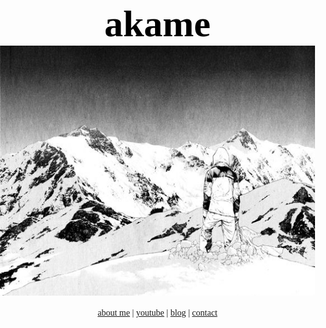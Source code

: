 <!DOCTYPE html>
<html>
<head>
<title></title>

<link rel="shortcut icon" href="/favicon.ico" type="image/x-icon">
<link rel="icon" href="/favicon.ico" type="image/x-icon">

<style>
body {
  font-family: 'Times New Roman', serif;
  margin: 0;
  padding: 0;
}

.header {
  padding: 20px 0 0 0;
  text-align: center;
  color: black;
  border: none;
}

.header h1 {
  font-size: 60px;
  font-family: 'Times New Roman', serif;
  margin: 0;
}

.navbar {
  text-align: center;
  font-family: 'Times New Roman', serif;
  margin-top: 20px;
}

a:link {
  text-decoration: underline;
}

.center {
  display: block;
  margin-left: auto;
  margin-right: auto;
  width: 50%;
  margin-top: 0px;
}

</style>
</head>

<body>
<div class="header">
  <h1>akame</h1>
</div>

<img src="Pinterest Image.jpg" alt="ak" style="width:600px;height:400px;" class="center">

<div class="navbar">
  <a href="#">about me</a>
  <span> | </span>
  <a href="#">youtube</a>
  <span> | </span>
  <a href="#">blog</a>
  <span> | </span>
  <a href="#" class="right">contact</a>
</div>
</body>
</html>
